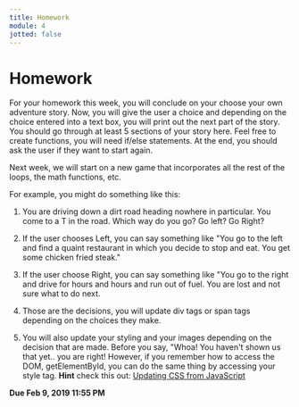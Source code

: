 ```yaml
---
title: Homework
module: 4
jotted: false
---
```


# Homework

For your homework this week, you will conclude on your choose your own adventure story.  Now, you will give the user a choice and depending on the choice entered into a text box, you will print out the next part of the story.  You should go through at least 5 sections of your story here.  Feel free to create functions, you will need if/else statements.  At the end, you should ask the user if they want to start again.

Next week, we will start on a new game that incorporates all the rest of the loops, the math functions, etc.

For example, you might do something like this:

1. You are driving down a dirt road heading nowhere in particular.  You come to a T in the road.  Which way do you go?  Go left? Go Right?

2. If the user chooses Left, you can say something like "You go to the left and find a quaint restaurant in which you decide to stop and eat.  You get some chicken fried steak."  

3. If the user choose Right, you can say something like "You go to the right and drive for hours and hours and run out of fuel. You are lost and not sure what to do next.

4. Those are the decisions, you will update div tags or span tags depending on the choices they make.  

5. You will also update your styling and your images depending on the decision that are made.  Before you say, "Whoa!  You haven't shown us that yet.. you are right!  However, if you remember how to access the DOM, getElementById, you can do the same thing by accessing your style tag.  **Hint** check this out: [Updating CSS from JavaScript](https://www.w3schools.com/js/js_htmldom_css.asp)

**Due Feb 9, 2019 11:55 PM**
